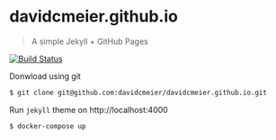 # davidcmeier.github.io

> A simple Jekyll + GitHub Pages

[![Build Status](https://travis-ci.org/davidcmeier/davidcmeier.github.io.svg?branch=master)](https://travis-ci.org/davidcmeier/davidcmeier.github.io)

Donwload using git

```sh
$ git clone git@github.com:davidcmeier/davidcmeier.github.io.git
```

Run `jekyll` theme on http://localhost:4000

```sh
$ docker-compose up
```
